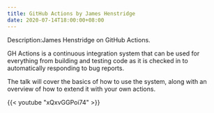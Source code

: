 ```yaml
---
title: GitHub Actions by James Henstridge
date: 2020-07-14T18:00:00+08:00
---
```


Description:James Henstridge on GitHub Actions.

GH Actions is a continuous integration system that can be used for
everything from building and testing code as it is checked in to
automatically responding to bug reports.

The talk will cover the basics of how to use the system, along with an
overview of how to extend it with your own actions.

{{< youtube "xQxvGGPoi74" >}}

